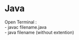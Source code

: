 # Java

Open Terminal : <br>
        - javac filename.java <br>
        - java filename (without extention) <br>
